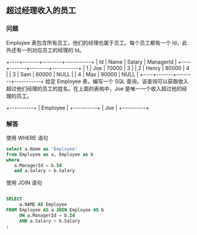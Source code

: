 ## 超过经理收入的员工

### 问题

Employee 表包含所有员工，他们的经理也属于员工。每个员工都有一个 Id，此外还有一列对应员工的经理的 Id。

+----+-------+--------+-----------+
| Id | Name  | Salary | ManagerId |
+----+-------+--------+-----------+
| 1  | Joe   | 70000  | 3         |
| 2  | Henry | 80000  | 4         |
| 3  | Sam   | 60000  | NULL      |
| 4  | Max   | 90000  | NULL      |
+----+-------+--------+-----------+
给定 Employee 表，编写一个 SQL 查询，该查询可以获取收入超过他们经理的员工的姓名。在上面的表格中，Joe 是唯一一个收入超过他的经理的员工。

+----------+
| Employee |
+----------+
| Joe      |
+----------+


### 解答


使用 WHERE 语句

```sql
select a.Name as 'Employee'
from Employee as a, Employee as b
where 
   a.ManagerId = b.Id
   and a.Salary > b.Salary

```

使用 JOIN 语句
```sql

SELECT
     a.NAME AS Employee
FROM Employee AS a JOIN Employee AS b
     ON a.ManagerId = b.Id
     AND a.Salary > b.Salary
;
```
